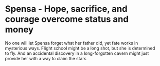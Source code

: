 # Spensa - Hope, sacrifice, and courage overcome status and money

No one will let Spensa forget what her father did, yet fate works in mysterious ways. Flight school might be a long shot, but she is determined to fly. And an accidental discovery in a long-forgotten cavern might just provide her with a way to claim the stars.